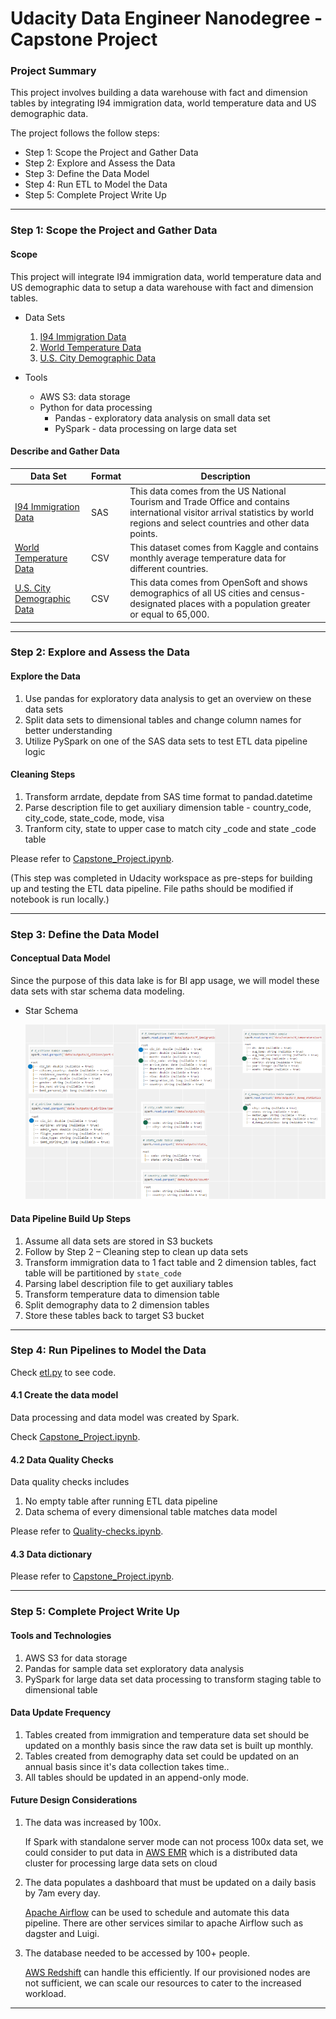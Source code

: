 # Udacity Data Engineer Nanodegree - Capstone Project

### Project Summary
This project involves building a data warehouse with fact and dimension tables by integrating I94 immigration data, world temperature data and US demographic data.

The project follows the follow steps:


* Step 1: Scope the Project and Gather Data
* Step 2: Explore and Assess the Data
* Step 3: Define the Data Model
* Step 4: Run ETL to Model the Data
* Step 5: Complete Project Write Up

---

### Step 1: Scope the Project and Gather Data

#### Scope
This project will integrate I94 immigration data, world temperature data and US demographic data to setup a data warehouse with fact and dimension tables.

* Data Sets 
    1. [I94 Immigration Data](https://travel.trade.gov/research/reports/i94/historical/2016.html)
    2. [World Temperature Data](https://www.kaggle.com/berkeleyearth/climate-change-earth-surface-temperature-data)
    3. [U.S. City Demographic Data](https://public.opendatasoft.com/explore/dataset/us-cities-demographics/export/)

* Tools
    * AWS S3: data storage
    * Python for data processing
        * Pandas - exploratory data analysis on small data set
        * PySpark - data processing on large data set

#### Describe and Gather Data 

| Data Set | Format | Description |
| ---      | ---    | ---         |
|[I94 Immigration Data](https://travel.trade.gov/research/reports/i94/historical/2016.html)| SAS |This data comes from the US National Tourism and Trade Office and contains international visitor arrival statistics by world regions and select countries and other data points.|
|[World Temperature Data](https://www.kaggle.com/berkeleyearth/climate-change-earth-surface-temperature-data)| CSV | This dataset comes from Kaggle and contains monthly average temperature data for different countries.|
|[U.S. City Demographic Data](https://public.opendatasoft.com/explore/dataset/us-cities-demographics/export/)| CSV | This data comes from OpenSoft and shows demographics of all US cities and census-designated places with a population greater or equal to 65,000.|


---

### Step 2: Explore and Assess the Data

#### Explore the Data 

1. Use pandas for exploratory data analysis to get an overview on these data sets
2. Split data sets to dimensional tables and change column names for better understanding
3. Utilize PySpark on one of the SAS data sets to test ETL data pipeline logic

#### Cleaning Steps

1. Transform arrdate, depdate from SAS time format to pandad.datetime
2. Parse description file to get auxiliary dimension table - country_code, city_code, state_code, mode, visa
3. Tranform city, state to upper case to match city _code and state _code table

Please refer to [Capstone_Project.ipynb](./Capstone_Project.ipynb).

(This step was completed in Udacity workspace as pre-steps for building up and testing the ETL data pipeline. File paths should be modified if notebook is run locally.)

---

### Step 3: Define the Data Model

#### Conceptual Data Model
Since the purpose of this data lake is for BI app usage, we will model these data sets with star schema data modeling.

* Star Schema

	![data-model](./data-model.png)

#### Data Pipeline Build Up Steps

1. Assume all data sets are stored in S3 buckets
2. Follow by Step 2 – Cleaning step to clean up data sets
3. Transform immigration data to 1 fact table and 2 dimension tables, fact table will be partitioned by `state_code`
4. Parsing label description file to get auxiliary tables
5. Transform temperature data to dimension table
6. Split demography data to 2 dimension tables
7. Store these tables back to target S3 bucket

---

### Step 4: Run Pipelines to Model the Data 

Check [etl.py](./etl.py) to see code.

#### 4.1 Create the data model

Data processing and data model was created by Spark.

Check [Capstone_Project.ipynb](./Capstone_Project.ipynb).

#### 4.2 Data Quality Checks

Data quality checks includes

1. No empty table after running ETL data pipeline
2. Data schema of every dimensional table matches data model

Please refer to [Quality-checks.ipynb](./Quality-checks.ipynb).

#### 4.3 Data dictionary 

Please refer to [Capstone_Project.ipynb](./Capstone_Project.ipynb).

---

### Step 5: Complete Project Write Up

#### Tools and Technologies
1. AWS S3 for data storage
2. Pandas for sample data set exploratory data analysis
3. PySpark for large data set data processing to transform staging table to dimensional table

#### Data Update Frequency
1. Tables created from immigration and temperature data set should be updated on a monthly basis since the raw data set is built up monthly.
2. Tables created from demography data set could be updated on an annual basis since it's data collection takes time..
3. All tables should be updated in an append-only mode.

#### Future Design Considerations
1. The data was increased by 100x.
	
	If Spark with standalone server mode can not process 100x data set, we could consider to put data in [AWS EMR](https://aws.amazon.com/tw/emr/?nc2=h_ql_prod_an_emr&whats-new-cards.sort-by=item.additionalFields.postDateTime&whats-new-cards.sort-order=desc) which is a distributed data cluster for processing large data sets on cloud

2. The data populates a dashboard that must be updated on a daily basis by 7am every day.

	[Apache Airflow](https://airflow.apache.org) can be used to schedule and automate this data pipeline. There are other services similar to apache Airflow such as dagster and Luigi.

3. The database needed to be accessed by 100+ people.

	[AWS Redshift](https://aws.amazon.com/tw/redshift/?nc2=h_ql_prod_db_rs&whats-new-cards.sort-by=item.additionalFields.postDateTime&whats-new-cards.sort-order=desc) can handle this efficiently. If our provisioned nodes are not sufficient, we can scale our resources to cater to the increased workload.

---
